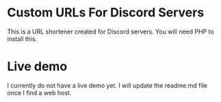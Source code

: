 # Custom URLs For Discord Servers
This is a URL shortener created for Discord servers. You will need PHP to install this.

# Live demo
I currently do not have a live demo yet. I will update the readme.md file once I find a web host.

